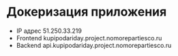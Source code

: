 # Докеризация приложения

 - IP адрес 51.250.33.219
 - Frontend kupipodariday.project.nomorepartiesco.ru
 - Backend api.kupipodariday.project.nomorepartiesco.ru